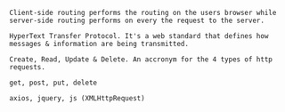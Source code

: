 <!-- 1.  Explain the differences between `client-side routing` and `server-side routing`. -->
    Client-side routing performs the routing on the users browser while server-side routing performs on every the request to the server.

<!-- 1.  What does HTTP stand for? -->
    HyperText Transfer Protocol. It's a web standard that defines how messages & information are being transmitted.

<!-- 1.  What does CRUD stand for? -->
    Create, Read, Update & Delete. An accronym for the 4 types of http requests.

<!-- 1.  Which HTTP methods can be mapped to the CRUD acronym that we use when interfacing with 
APIs/Servers. -->
    get, post, put, delete

<!-- 1.  Mention three tools we can use to make AJAX requests -->
    axios, jquery, js (XMLHttpRequest)

